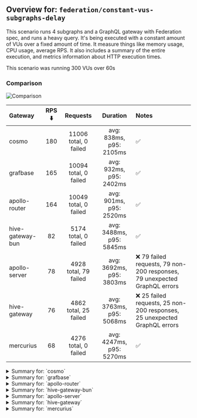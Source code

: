 ## Overview for: `federation/constant-vus-subgraphs-delay`


This scenario runs 4 subgraphs and a GraphQL gateway with Federation spec, and runs a heavy query. It's being executed with a constant amount of VUs over a fixed amount of time. It measure things like memory usage, CPU usage, average RPS. It also includes a summary of the entire execution, and metrics information about HTTP execution times.


This scenario was running 300 VUs over 60s


### Comparison


<img src="https://imagedelivery.net/KYe9TScr4TldYHA48pczVg/ac2df01d-9cec-4aa6-9855-c62942344500/public" alt="Comparison" />


| Gateway          | RPS ⬇️ |       Requests        |         Duration         | Notes                                                                    |
| :--------------- | :----: | :-------------------: | :----------------------: | :----------------------------------------------------------------------- |
| cosmo            |  180   | 11006 total, 0 failed | avg: 838ms, p95: 2105ms  | ✅                                                                        |
| grafbase         |  165   | 10094 total, 0 failed | avg: 932ms, p95: 2402ms  | ✅                                                                        |
| apollo-router    |  164   | 10049 total, 0 failed | avg: 901ms, p95: 2520ms  | ✅                                                                        |
| hive-gateway-bun |   82   | 5174 total, 0 failed  | avg: 3488ms, p95: 5845ms | ✅                                                                        |
| apollo-server    |   78   | 4928 total, 79 failed | avg: 3692ms, p95: 3803ms | ❌ 79 failed requests, 79 non-200 responses, 79 unexpected GraphQL errors |
| hive-gateway     |   76   | 4862 total, 25 failed | avg: 3763ms, p95: 5068ms | ❌ 25 failed requests, 25 non-200 responses, 25 unexpected GraphQL errors |
| mercurius        |   68   | 4276 total, 0 failed  | avg: 4247ms, p95: 5270ms | ✅                                                                        |



<details>
  <summary>Summary for: `cosmo`</summary>

  **K6 Output**




```
     ✓ response code was 200
     ✓ no graphql errors
     ✓ valid response structure

     █ setup

     checks.........................: 100.00% ✓ 32958      ✗ 0    
     data_received..................: 966 MB  16 MB/s
     data_sent......................: 13 MB   215 kB/s
     http_req_blocked...............: avg=1.22ms   min=1.51µs  med=3.14µs  max=1.94s  p(90)=4.85µs   p(95)=9.59µs
     http_req_connecting............: avg=989.26µs min=0s      med=0s      max=1.73s  p(90)=0s       p(95)=0s    
     http_req_duration..............: avg=837.67ms min=3.22ms  med=696.4ms max=4.63s  p(90)=1.8s     p(95)=2.1s  
       { expected_response:true }...: avg=837.67ms min=3.22ms  med=696.4ms max=4.63s  p(90)=1.8s     p(95)=2.1s  
     http_req_failed................: 0.00%   ✓ 0          ✗ 11006
     http_req_receiving.............: avg=271.95ms min=34.2µs  med=84.6µs  max=3.95s  p(90)=1.16s    p(95)=1.64s 
     http_req_sending...............: avg=20.34ms  min=7.99µs  med=15.05µs max=3.08s  p(90)=123.01µs p(95)=4.13ms
     http_req_tls_handshaking.......: avg=0s       min=0s      med=0s      max=0s     p(90)=0s       p(95)=0s    
     http_req_waiting...............: avg=545.37ms min=3.08ms  med=531.4ms max=2.57s  p(90)=966.08ms p(95)=1.11s 
     http_reqs......................: 11006   180.898367/s
     iteration_duration.............: avg=1.63s    min=18.48ms med=1.37s   max=10.47s p(90)=3.4s     p(95)=4.04s 
     iterations.....................: 10986   180.56964/s
     vus............................: 300     min=300      max=300
     vus_max........................: 300     min=300      max=300
```


**Performance Overview**


<img src="https://imagedelivery.net/KYe9TScr4TldYHA48pczVg/501eb1ee-53a5-419c-37ab-1eaaa1dd4400/public" alt="Performance Overview" />


**Subgraphs Overview**


<img src="https://imagedelivery.net/KYe9TScr4TldYHA48pczVg/4ffb5388-1a86-41af-0c1b-ddbea6030d00/public" alt="Subgraphs Overview" />


**HTTP Overview**


<img src="https://imagedelivery.net/KYe9TScr4TldYHA48pczVg/78eff821-6aa3-4dd1-e3e0-91b7d391e300/public" alt="HTTP Overview" />


  </details>

<details>
  <summary>Summary for: `grafbase`</summary>

  **K6 Output**




```
     ✓ response code was 200
     ✓ no graphql errors
     ✓ valid response structure

     █ setup

     checks.........................: 100.00% ✓ 30222      ✗ 0    
     data_received..................: 887 MB  15 MB/s
     data_sent......................: 12 MB   197 kB/s
     http_req_blocked...............: avg=1.51ms   min=1.53µs  med=3.91µs   max=2.04s p(90)=5.63µs   p(95)=11.94µs
     http_req_connecting............: avg=1.28ms   min=0s      med=0s       max=2.04s p(90)=0s       p(95)=0s     
     http_req_duration..............: avg=931.59ms min=3.25ms  med=772.09ms max=6.07s p(90)=1.97s    p(95)=2.4s   
       { expected_response:true }...: avg=931.59ms min=3.25ms  med=772.09ms max=6.07s p(90)=1.97s    p(95)=2.4s   
     http_req_failed................: 0.00%   ✓ 0          ✗ 10094
     http_req_receiving.............: avg=290.11ms min=33.5µs  med=91.05µs  max=4.92s p(90)=1.26s    p(95)=1.8s   
     http_req_sending...............: avg=23.61ms  min=8.12µs  med=19.9µs   max=3.22s p(90)=152.12µs p(95)=15.36ms
     http_req_tls_handshaking.......: avg=0s       min=0s      med=0s       max=0s    p(90)=0s       p(95)=0s     
     http_req_waiting...............: avg=617.86ms min=3.17ms  med=605.56ms max=3.52s p(90)=1.06s    p(95)=1.22s  
     http_reqs......................: 10094   165.682128/s
     iteration_duration.............: avg=1.79s    min=22.05ms med=1.54s    max=9.9s  p(90)=3.57s    p(95)=4.35s  
     iterations.....................: 10074   165.353849/s
     vus............................: 300     min=300      max=300
     vus_max........................: 300     min=300      max=300
```


**Performance Overview**


<img src="https://imagedelivery.net/KYe9TScr4TldYHA48pczVg/9c47649f-4a0b-425a-a06d-b38cf6116700/public" alt="Performance Overview" />


**Subgraphs Overview**


<img src="https://imagedelivery.net/KYe9TScr4TldYHA48pczVg/db448f78-3d26-4556-4b2d-1bc7c162cc00/public" alt="Subgraphs Overview" />


**HTTP Overview**


<img src="https://imagedelivery.net/KYe9TScr4TldYHA48pczVg/2e5b2c1d-24d6-446f-52c2-2d70600f6e00/public" alt="HTTP Overview" />


  </details>

<details>
  <summary>Summary for: `apollo-router`</summary>

  **K6 Output**




```
     ✓ response code was 200
     ✓ no graphql errors
     ✓ valid response structure

     █ setup

     checks.........................: 100.00% ✓ 30087      ✗ 0    
     data_received..................: 882 MB  15 MB/s
     data_sent......................: 12 MB   196 kB/s
     http_req_blocked...............: avg=1.36ms   min=1.69µs  med=3.21µs   max=1.94s    p(90)=4.86µs   p(95)=10.65µs
     http_req_connecting............: avg=1.06ms   min=0s      med=0s       max=472.23ms p(90)=0s       p(95)=0s     
     http_req_duration..............: avg=900.53ms min=6.94ms  med=624.25ms max=8.25s    p(90)=2.05s    p(95)=2.52s  
       { expected_response:true }...: avg=900.53ms min=6.94ms  med=624.25ms max=8.25s    p(90)=2.05s    p(95)=2.52s  
     http_req_failed................: 0.00%   ✓ 0          ✗ 10049
     http_req_receiving.............: avg=407.19ms min=32.81µs med=89.8µs   max=8.18s    p(90)=1.49s    p(95)=2.06s  
     http_req_sending...............: avg=16.77ms  min=7.86µs  med=14.27µs  max=3.69s    p(90)=123.54µs p(95)=11.48ms
     http_req_tls_handshaking.......: avg=0s       min=0s      med=0s       max=0s       p(90)=0s       p(95)=0s     
     http_req_waiting...............: avg=476.56ms min=6.85ms  med=411.67ms max=2.32s    p(90)=914.76ms p(95)=1.1s   
     http_reqs......................: 10049   164.750681/s
     iteration_duration.............: avg=1.79s    min=34.89ms med=1.41s    max=12.49s   p(90)=3.81s    p(95)=4.71s  
     iterations.....................: 10029   164.422787/s
     vus............................: 18      min=18       max=300
     vus_max........................: 300     min=300      max=300
```


**Performance Overview**


<img src="https://imagedelivery.net/KYe9TScr4TldYHA48pczVg/ac9c6661-0b6b-4f49-4a31-c7d62527c100/public" alt="Performance Overview" />


**Subgraphs Overview**


<img src="https://imagedelivery.net/KYe9TScr4TldYHA48pczVg/ed529b88-d6b7-48b4-f77f-34cc007db500/public" alt="Subgraphs Overview" />


**HTTP Overview**


<img src="https://imagedelivery.net/KYe9TScr4TldYHA48pczVg/c4237ded-d945-485c-5f86-7f3d75ede400/public" alt="HTTP Overview" />


  </details>

<details>
  <summary>Summary for: `hive-gateway-bun`</summary>

  **K6 Output**




```
     ✓ response code was 200
     ✓ no graphql errors
     ✓ valid response structure

     █ setup

     checks.........................: 100.00% ✓ 15462     ✗ 0    
     data_received..................: 454 MB  7.2 MB/s
     data_sent......................: 6.1 MB  98 kB/s
     http_req_blocked...............: avg=404.86µs min=1.55µs   med=3.84µs   max=71.04ms  p(90)=7.21µs   p(95)=868.71µs
     http_req_connecting............: avg=353.18µs min=0s       med=0s       max=19.87ms  p(90)=0s       p(95)=531.16µs
     http_req_duration..............: avg=3.48s    min=17.14ms  med=3.19s    max=7.85s    p(90)=5.25s    p(95)=5.84s   
       { expected_response:true }...: avg=3.48s    min=17.14ms  med=3.19s    max=7.85s    p(90)=5.25s    p(95)=5.84s   
     http_req_failed................: 0.00%   ✓ 0         ✗ 5174 
     http_req_receiving.............: avg=54.85ms  min=42.23µs  med=154.87µs max=2.08s    p(90)=20.3ms   p(95)=341.72ms
     http_req_sending...............: avg=910.85µs min=8.79µs   med=19.73µs  max=477.39ms p(90)=142.74µs p(95)=720.72µs
     http_req_tls_handshaking.......: avg=0s       min=0s       med=0s       max=0s       p(90)=0s       p(95)=0s      
     http_req_waiting...............: avg=3.43s    min=16.94ms  med=3.16s    max=7.58s    p(90)=5.15s    p(95)=5.83s   
     http_reqs......................: 5174    82.294016/s
     iteration_duration.............: avg=3.56s    min=338.96ms med=3.25s    max=7.87s    p(90)=5.43s    p(95)=5.88s   
     iterations.....................: 5154    81.97591/s
     vus............................: 117     min=117     max=300
     vus_max........................: 300     min=300     max=300
```


**Performance Overview**


<img src="https://imagedelivery.net/KYe9TScr4TldYHA48pczVg/4e6abf23-7a22-427f-96a4-7542cf533e00/public" alt="Performance Overview" />


**Subgraphs Overview**


<img src="https://imagedelivery.net/KYe9TScr4TldYHA48pczVg/bdfa0e42-53f9-4197-7219-d430ead8f000/public" alt="Subgraphs Overview" />


**HTTP Overview**


<img src="https://imagedelivery.net/KYe9TScr4TldYHA48pczVg/97e3aa7b-d4a3-488f-7fba-14e1121ca900/public" alt="HTTP Overview" />


  </details>

<details>
  <summary>Summary for: `apollo-server`</summary>

  **K6 Output**




```
     ✗ response code was 200
      ↳  98% — ✓ 4829 / ✗ 79
     ✗ no graphql errors
      ↳  98% — ✓ 4829 / ✗ 79
     ✓ valid response structure

     █ setup

     checks.........................: 98.92% ✓ 14487     ✗ 158  
     data_received..................: 426 MB 6.8 MB/s
     data_sent......................: 5.8 MB 93 kB/s
     http_req_blocked...............: avg=298µs    min=1.44µs   med=3.15µs   max=11.17ms p(90)=5.36µs  p(95)=719.57µs
     http_req_connecting............: avg=285.11µs min=0s       med=0s       max=11.14ms p(90)=0s      p(95)=592.07µs
     http_req_duration..............: avg=3.69s    min=13.58ms  med=2.11s    max=1m0s    p(90)=2.73s   p(95)=3.8s    
       { expected_response:true }...: avg=2.77s    min=13.58ms  med=2.1s     max=59.25s  p(90)=2.7s    p(95)=2.97s   
     http_req_failed................: 1.60%  ✓ 79        ✗ 4849 
     http_req_receiving.............: avg=301.41µs min=0s       med=105.26µs max=75.06ms p(90)=211.4µs p(95)=386.27µs
     http_req_sending...............: avg=208.07µs min=8.58µs   med=15.73µs  max=89.07ms p(90)=40.8µs  p(95)=350.79µs
     http_req_tls_handshaking.......: avg=0s       min=0s       med=0s       max=0s      p(90)=0s      p(95)=0s      
     http_req_waiting...............: avg=3.69s    min=13.48ms  med=2.11s    max=1m0s    p(90)=2.73s   p(95)=3.8s    
     http_reqs......................: 4928   78.668542/s
     iteration_duration.............: avg=3.72s    min=461.93ms med=2.13s    max=1m0s    p(90)=2.76s   p(95)=3.82s   
     iterations.....................: 4908   78.349271/s
     vus............................: 100    min=100     max=300
     vus_max........................: 300    min=300     max=300
```


**Performance Overview**


<img src="https://imagedelivery.net/KYe9TScr4TldYHA48pczVg/f23f42f3-eb1c-4a07-f2cc-6f229d073600/public" alt="Performance Overview" />


**Subgraphs Overview**


<img src="https://imagedelivery.net/KYe9TScr4TldYHA48pczVg/7c34892f-f330-4785-90e1-d25d76795c00/public" alt="Subgraphs Overview" />


**HTTP Overview**


<img src="https://imagedelivery.net/KYe9TScr4TldYHA48pczVg/041b0878-b678-4502-5dc5-39ce10dfb500/public" alt="HTTP Overview" />


  </details>

<details>
  <summary>Summary for: `hive-gateway`</summary>

  **K6 Output**




```
     ✗ response code was 200
      ↳  99% — ✓ 4817 / ✗ 25
     ✗ no graphql errors
      ↳  99% — ✓ 4817 / ✗ 25
     ✓ valid response structure

     █ setup

     checks.........................: 99.65% ✓ 14451     ✗ 50   
     data_received..................: 425 MB 6.7 MB/s
     data_sent......................: 5.8 MB 91 kB/s
     http_req_blocked...............: avg=468.88µs min=1.55µs   med=3.61µs   max=27.62ms  p(90)=5.86µs   p(95)=3.09ms  
     http_req_connecting............: avg=426.63µs min=0s       med=0s       max=17.58ms  p(90)=0s       p(95)=1.81ms  
     http_req_duration..............: avg=3.76s    min=14.37ms  med=2.56s    max=1m0s     p(90)=3.56s    p(95)=5.06s   
       { expected_response:true }...: avg=3.47s    min=14.37ms  med=2.55s    max=59.32s   p(90)=3.53s    p(95)=4.68s   
     http_req_failed................: 0.51%  ✓ 25        ✗ 4837 
     http_req_receiving.............: avg=1.03ms   min=0s       med=109.08µs max=214.08ms p(90)=548.48µs p(95)=1.61ms  
     http_req_sending...............: avg=152.91µs min=8.62µs   med=20.18µs  max=24.21ms  p(90)=45.28µs  p(95)=352.45µs
     http_req_tls_handshaking.......: avg=0s       min=0s       med=0s       max=0s       p(90)=0s       p(95)=0s      
     http_req_waiting...............: avg=3.76s    min=14.28ms  med=2.56s    max=1m0s     p(90)=3.56s    p(95)=5.06s   
     http_reqs......................: 4862   76.864609/s
     iteration_duration.............: avg=3.8s     min=148.82ms med=2.58s    max=1m0s     p(90)=3.6s     p(95)=5.28s   
     iterations.....................: 4842   76.548424/s
     vus............................: 30     min=30      max=300
     vus_max........................: 300    min=300     max=300
```


**Performance Overview**


<img src="https://imagedelivery.net/KYe9TScr4TldYHA48pczVg/308ab8c8-b9c6-43df-6348-b4daabbb6000/public" alt="Performance Overview" />


**Subgraphs Overview**


<img src="https://imagedelivery.net/KYe9TScr4TldYHA48pczVg/5678f6a2-bc87-4311-922c-3819624c5c00/public" alt="Subgraphs Overview" />


**HTTP Overview**


<img src="https://imagedelivery.net/KYe9TScr4TldYHA48pczVg/3ad268e0-d756-4f57-3fe8-290f9fa48f00/public" alt="HTTP Overview" />


  </details>

<details>
  <summary>Summary for: `mercurius`</summary>

  **K6 Output**




```
     ✓ response code was 200
     ✓ no graphql errors
     ✓ valid response structure

     █ setup

     checks.........................: 100.00% ✓ 12768     ✗ 0    
     data_received..................: 375 MB  6.0 MB/s
     data_sent......................: 5.1 MB  82 kB/s
     http_req_blocked...............: avg=3.13ms  min=1.85µs   med=4.57µs   max=106.68ms p(90)=6.63µs   p(95)=25.38ms 
     http_req_connecting............: avg=3.03ms  min=0s       med=0s       max=106.65ms p(90)=0s       p(95)=24.93ms 
     http_req_duration..............: avg=4.24s   min=16.87ms  med=4.21s    max=8.71s    p(90)=4.94s    p(95)=5.26s   
       { expected_response:true }...: avg=4.24s   min=16.87ms  med=4.21s    max=8.71s    p(90)=4.94s    p(95)=5.26s   
     http_req_failed................: 0.00%   ✓ 0         ✗ 4276 
     http_req_receiving.............: avg=4.91ms  min=45.87µs  med=114.45µs max=976.05ms p(90)=254.71µs p(95)=569.16µs
     http_req_sending...............: avg=845.1µs min=9.05µs   med=26.09µs  max=104.33ms p(90)=46.37µs  p(95)=1.15ms  
     http_req_tls_handshaking.......: avg=0s      min=0s       med=0s       max=0s       p(90)=0s       p(95)=0s      
     http_req_waiting...............: avg=4.24s   min=16.74ms  med=4.19s    max=8.71s    p(90)=4.94s    p(95)=5.26s   
     http_reqs......................: 4276    68.77911/s
     iteration_duration.............: avg=4.29s   min=283.64ms med=4.3s     max=8.72s    p(90)=4.96s    p(95)=5.28s   
     iterations.....................: 4256    68.457411/s
     vus............................: 83      min=83      max=300
     vus_max........................: 300     min=300     max=300
```


**Performance Overview**


<img src="https://imagedelivery.net/KYe9TScr4TldYHA48pczVg/f171ae92-11d4-4380-1e2b-be4dbcb96300/public" alt="Performance Overview" />


**Subgraphs Overview**


<img src="https://imagedelivery.net/KYe9TScr4TldYHA48pczVg/088e939b-502f-4ce8-7057-d32f5611b400/public" alt="Subgraphs Overview" />


**HTTP Overview**


<img src="https://imagedelivery.net/KYe9TScr4TldYHA48pczVg/3f7a65ed-7e08-4849-53d2-3c5a66ad5000/public" alt="HTTP Overview" />


  </details>
